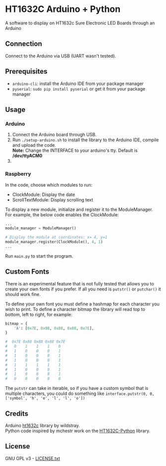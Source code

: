 # HT1632C Arduino + Python

A software to display on HT1632c Sure Electronic LED Boards through an Arduino

## Connection

Connect to the Arduino via USB (UART wasn't tested).

## Prerequisites

- `arduino-cli`: install the Arduino IDE from your package manager  
- `pyserial`: `sudo pip install pyserial` or get it from your package manager

## Usage

### Arduino

1. Connect the Arduino board through USB.
2. Run `./setup-arduino.sh` to install the library to the Arduino IDE, compile and upload the code.  
__Note:__ Change the INTERFACE to your arduino's tty. Default is **/dev/ttyACM0**
3. 
### Raspberry

In the code, choose which modules to run:
 - ClockModule: Display the date
 - ScrollTextModule: Display scrolling text

To display a new module, initialize and register it to the ModuleManager.  
For example, the below code enables the ClockModule:
```python
...
module_manager = ModuleManager()

# Display the module at coordinates: x= 4, y=1 
module_manager.register(ClockModule(), 4, 1) 
...
```

Run `main.py` to start the program.  

## Custom Fonts

There is an experimental feature that is not fully tested that allows you to create 
your own fonts if you prefer. If all you need is `putstr()` or `putchar()` it should work fine.

To define your own font you must define a hashmap for each character you wish to print.
To define a character bitmap the library will read top to bottom, left to right, for example:

```python
bitmap = {
    'A': [0x7E, 0x88, 0x88, 0x88, 0x7E],
}

#  0x7E 0x88 0x88 0x88 0x7E
#   0    1    1    1    0
#   1    0    0    0    1
#   1    0    0    0    1
#   1    0    0    0    1
#   1    1    1    1    1
#   1    0    0    0    1
#   1    0    0    0    1
#   0    0    0    0    0
```

The `putstr` can take in iterable, so if you have a custom symbol that is multiple characters, 
you could do something like `interface.putstr(0, 0, ['symbol', 'h', 'e', 'l', 'l', 'o'])`

## Credits

Arduino [ht1632c](https://github.com/wildstray/ht1632c) library by wildstray.  
Python code inspired by mchestr work on the [HT1632C-Python](https://github.com/mchestr/HT1632C-Python) library.  

## License 
GNU GPL v3 - [LICENSE.txt](LICENSE.txt)

